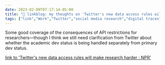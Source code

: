 ---date: 2023-02-09T07:17:14-05:00title: "🔗 linkblog: my thoughts on 'Twitter's new data access rules will make research harder : NPR'"tags: ["link","Work","Twitter","social media research","digital traces","digital methods"]---Some good coverage of the consequences of API restrictions for researchers—though I think we still need clarification from Twitter about whether the academic dev status is being handled separately from primary dev status.   [link to 'Twitter's new data access rules will make research harder : NPR'](https://www.npr.org/2023/02/09/1155543369/twitters-new-data-access-rules-will-make-social-media-research-harder)
